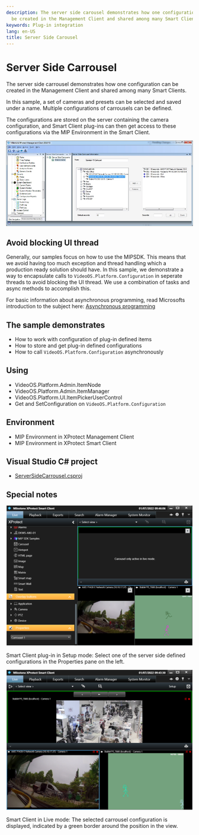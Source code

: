 ```yaml
---
description: The server side carousel demonstrates how one configuration can
  be created in the Management Client and shared among many Smart Clients.
keywords: Plug-in integration
lang: en-US
title: Server Side Carousel
---
```


# Server Side Carrousel

The server side carrousel demonstrates how one configuration can be
created in the Management Client and shared among many Smart Clients.

In this sample, a set of cameras and presets can be selected and saved
under a name. Multiple configurations of carrousels can be defined.

The configurations are stored on the server containing the camera
configuration, and Smart Client plug-ins can then get access to these
configurations via the MIP Environment in the Smart Client.

![Configuration in XProtect Management Client](carrouselconfig.jpg)

## Avoid blocking UI thread

Generally, our samples focus on how to use the MIPSDK. This means that 
we avoid having too much exception and thread handling which 
a production ready solution should have. In this sample, we demonstrate
a way to encapsulate calls to `VideoOS.Platform.Configuration` in seperate threads
to avoid blocking the UI thread. We use a combination of tasks and async methods to
accomplish this. 

For basic information about asynchronous programming, read Microsofts introduction 
to the subject here: [Asynchronous programming](https://learn.microsoft.com/en-us/dotnet/csharp/programming-guide/concepts/async/)

## The sample demonstrates

- How to work with configuration of plug-in defined items
- How to store and get plug-in defined configurations
- How to call `VideoOS.Platform.Configuration` asynchronously 

## Using

- VideoOS.Platform.Admin.ItemNode
- VideoOS.Platform.Admin.ItemManager
- VideoOS.Platform.UI.ItemPickerUserControl
- Get and SetConfiguration on `VideoOS.Platform.Configuration`

## Environment

- MIP Environment in XProtect Management Client
- MIP Environment in XProtect Smart Client

## Visual Studio C\# project

- [ServerSideCarrousel.csproj](javascript:clone('https://github.com/milestonesys/mipsdk-samples-plugin','src/PluginSamples.sln');)

## Special notes

![Smart Client plug-in in Setup mode](Carrousel_sc.png)

Smart Client plug-in in Setup mode: Select one of the server side
defined configurations in the Properties pane on the left.

![Smart Client in Live mode](Carrousel_sc2.png)

Smart Client in Live mode: The selected carrousel configuration is
displayed, indicated by a green border around the position in the view.
